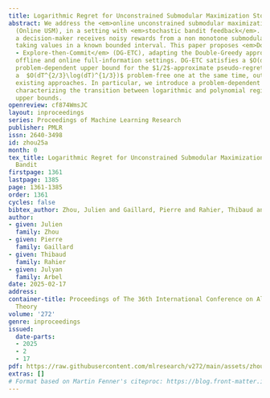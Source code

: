 ```yaml
---
title: Logarithmic Regret for Unconstrained Submodular Maximization Stochastic Bandit
abstract: We address the <em>online unconstrained submodular maximization problem</em>
  (Online USM), in a setting with <em>stochastic bandit feedback</em>. In this framework,
  a decision-maker receives noisy rewards from a non monotone submodular function
  taking values in a known bounded interval. This paper proposes <em>Double-Greedy
  - Explore-then-Commit</em> (DG-ETC), adapting the Double-Greedy approach from the
  offline and online full-information settings. DG-ETC satisfies a $O(d\log(dT))$
  problem-dependent upper bound for the $1/2$-approximate pseudo-regret, as well as
  a  $O(dT^{2/3}\log(dT)^{1/3})$ problem-free one at the same time, outperforming
  existing approaches. In particular, we introduce a problem-dependent notion of hardness
  characterizing the transition between logarithmic and polynomial regime for the
  upper bounds.
openreview: cf874WmsJC
layout: inproceedings
series: Proceedings of Machine Learning Research
publisher: PMLR
issn: 2640-3498
id: zhou25a
month: 0
tex_title: Logarithmic Regret for Unconstrained Submodular Maximization Stochastic
  Bandit
firstpage: 1361
lastpage: 1385
page: 1361-1385
order: 1361
cycles: false
bibtex_author: Zhou, Julien and Gaillard, Pierre and Rahier, Thibaud and Arbel, Julyan
author:
- given: Julien
  family: Zhou
- given: Pierre
  family: Gaillard
- given: Thibaud
  family: Rahier
- given: Julyan
  family: Arbel
date: 2025-02-17
address:
container-title: Proceedings of The 36th International Conference on Algorithmic Learning
  Theory
volume: '272'
genre: inproceedings
issued:
  date-parts:
  - 2025
  - 2
  - 17
pdf: https://raw.githubusercontent.com/mlresearch/v272/main/assets/zhou25a/zhou25a.pdf
extras: []
# Format based on Martin Fenner's citeproc: https://blog.front-matter.io/posts/citeproc-yaml-for-bibliographies/
---
```

